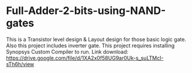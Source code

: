 # Full-Adder-2-bits-using-NAND-gates
This is a Transistor level design &amp; Layout design for those basic logic gate. Also this project includes inverter gate.
This project requires installing Synopsys Custom Compiler to run.
Link download: https://drive.google.com/file/d/1XA2x0f58UG9ar0Uk-s_suLTMcI-sTh6h/view
